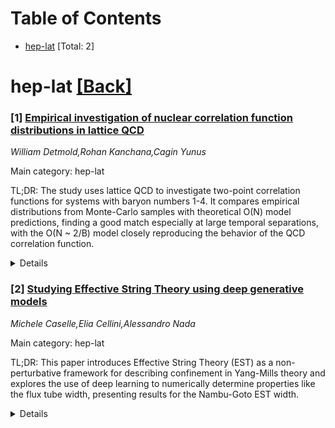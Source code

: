 <div id=toc></div>

# Table of Contents

- [hep-lat](#hep-lat) [Total: 2]


<div id='hep-lat'></div>

# hep-lat [[Back]](#toc)

### [1] [Empirical investigation of nuclear correlation function distributions in lattice QCD](https://arxiv.org/abs/2508.20378)
*William Detmold,Rohan Kanchana,Cagin Yunus*

Main category: hep-lat

TL;DR: The study uses lattice QCD to investigate two-point correlation functions for systems with baryon numbers 1-4. It compares empirical distributions from Monte-Carlo samples with theoretical O(N) model predictions, finding a good match especially at large temporal separations, with the O(N ~ 2/B) model closely reproducing the behavior of the QCD correlation function.


<details>
  <summary>Details</summary>
Motivation: The motivation is to understand the empirical distributions of two-point correlation functions in QCD by comparing them with known asymptotic expressions from simpler theories, specifically the O(N) model, and to validate these expressions across different baryon numbers and spacetime separations.

Method: The method involves using importance-sampling Monte-Carlo techniques to generate samples of two-point correlation functions for baryon numbers 1-4, and then comparing the empirical distributions of these samples with theoretical distributions derived from the O(N) model, particularly focusing on the behavior at zero momentum and varying temporal separations.

Result: The results show that the theoretical O(N) model distributions accurately describe the empirical QCD correlation function distributions over a wide range of temporal separations, with the O(N ~ 2/B) model distribution providing a particularly good description of the QCD correlation function at large temporal separations.

Conclusion: The conclusion is that the O(N) model, with N approximately equal to 2/B, provides a valid and accurate representation of the two-point correlation functions in QCD, especially at large temporal separations, suggesting a strong correspondence between the QCD and the O(N) model predictions.

Abstract: Two-point correlation functions of systems with baryon number $B \in
\{1,2,3,4\}$ are investigated using lattice Quantum Chromodynamics (QCD). In
particular, the empirical distributions of importance-sampling Monte-Carlo
samples of these correlation functions are examined as a function of the
spacetime separation between the two points and the baryon number. While the
exact forms of these distributions are not known for QCD, recent work has
determined asymptotic expressions for analogous correlation function
distributions in simpler theories such as scalar field theory and the
disordered phase of the $O(N)$ model. The theoretical O(N) model distributions
are found to provide an accurate description of the empirical QCD distributions
at zero momentum over a wide range of temporal separations for each baryon
number when assessed with a range of different statistical tests. In
particular, the behaviour of the baryon number $B$ QCD correlation function at
large temporal separation is well-reproduced by the $O(N \sim 2/B)$ model
distribution.

</details>


### [2] [Studying Effective String Theory using deep generative models](https://arxiv.org/abs/2508.20610)
*Michele Caselle,Elia Cellini,Alessandro Nada*

Main category: hep-lat

TL;DR: This paper introduces Effective String Theory (EST) as a non-perturbative framework for describing confinement in Yang-Mills theory and explores the use of deep learning to numerically determine properties like the flux tube width, presenting results for the Nambu-Goto EST width.


<details>
  <summary>Details</summary>
Motivation: The motivation is to provide a method for calculating complex properties, such as the flux tube width, in Effective String Theory (EST) which cannot be easily solved analytically using traditional zeta-function regularization, by employing deep learning techniques.

Method: The authors introduce a novel numerical approach that uses deep learning and generative algorithms to explore and calculate properties within the framework of Effective String Theory (EST).

Result: The result is the determination of the width of the Nambu-Goto string within the context of Effective String Theory (EST) using the proposed numerical method based on deep learning.

Conclusion: The conclusion is that the application of deep learning techniques can extend the capabilities of Effective String Theory (EST) to solve problems that are too complex for analytical methods, as demonstrated by the successful calculation of the Nambu-Goto string width.

Abstract: Effective String Theory (EST) offers a robust non-perturbative framework for
describing confinement in Yang-Mills theory by treating the confining flux tube
between a static quark-antiquark pair as a thin, vibrating string. While EST
calculations are typically carried out using zeta-function regularization,
certain problems-such as determining the flux tube width-are too complex to
solve analytically. However, recent studies have demonstrated that EST can be
explored numerically by employing deep learning techniques based on generative
algorithms. In this work, we provide a brief introduction to EST and this novel
numerical approach. Finally, we present results for the width of the
Nambu-Got\"o EST.

</details>

